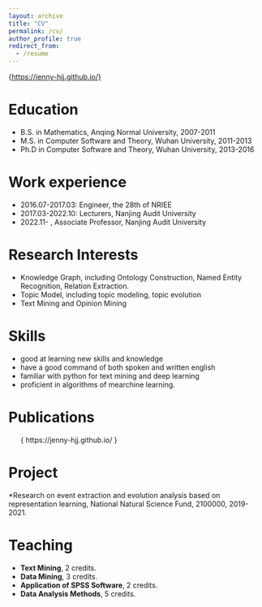 ```yaml
---
layout: archive
title: "CV"
permalink: /cv/
author_profile: true
redirect_from:
  - /resume
---
```


{https://jenny-hjj.github.io/}

Education
======
* B.S. in Mathematics, Anqing Normal University, 2007-2011
* M.S. in Computer Software and Theory, Wuhan University, 2011-2013
* Ph.D in Computer Software and Theory,  Wuhan University, 2013-2016

Work experience
======
* 2016.07-2017.03: Engineer, the 28th of NRIEE
* 2017.03-2022.10: Lecturers, Nanjing Audit University
* 2022.11- , Associate Professor, Nanjing Audit University
   
  
Research Interests
======
* Knowledge Graph, including Ontology Construction, Named Entity Recognition, Relation Extraction.
* Topic Model, including topic modeling, topic evolution
* Text Mining and Opinion Mining

Skills
=====
* good at learning new skills and knowledge
* have a good command of both spoken and written english
* familiar with python for text mining and deep learning
* proficient in algorithms of mearchine learning. 

Publications
======
  <ul>{ https://jenny-hjj.github.io/ }</ul>
  
Project
======
*Research on  event extraction and evolution analysis based on representation learning, National Natural Science Fund, 2100000, 2019-2021.
   
Teaching
======
 * **Text Mining**, 2 credits.
 * **Data Mining**, 3 credits.
 * **Application of SPSS Software**, 2 credits.
 * **Data Analysis Methods**, 5 credits.
 

